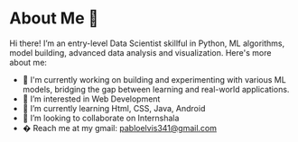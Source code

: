 # About Me 👋
Hi there! I’m an entry-level Data Scientist skillful in Python, ML algorithms, model building, advanced data analysis and visualization.
Here's more about me: 
- 👋  I'm currently working on building and experimenting with various ML models, bridging the gap between learning and real-world applications.
- 👀 I’m interested in Web Development
- 🌱 I’m currently learning Html, CSS, Java, Android
- 💞️ I’m looking to collaborate on Internshala
- � Reach me at my gmail: pabloelvis341@gmail.com

<!---
elvis822/elvis822 is a ✨ special ✨ repository because its `README.md` (this file) appears on your GitHub profile.
You can click the Preview link to take a look at your changes.
--->

